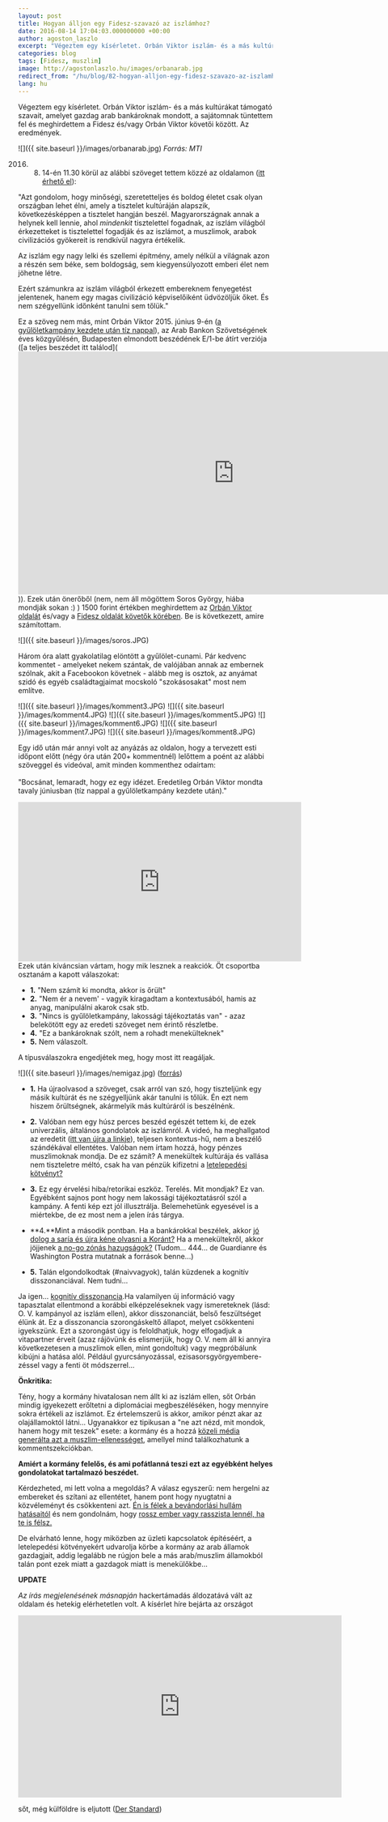 ```yaml
---
layout: post
title: Hogyan álljon egy Fidesz-szavazó az iszlámhoz?
date: 2016-08-14 17:04:03.000000000 +00:00
author: agoston_laszlo
excerpt: "Végeztem egy kísérletet. Orbán Viktor iszlám- és a más kultúrákat támogató szavait, amelyet gazdag arab bankároknak mondott, a sajátomnak tüntettem fel és meghirdettem a Fidesz és/vagy Orbán Viktor követői között."
categories: blog
tags: [Fidesz, muszlim]
image: http://agostonlaszlo.hu/images/orbanarab.jpg
redirect_from: "/hu/blog/82-hogyan-alljon-egy-fidesz-szavazo-az-iszlamhoz"
lang: hu
---
```

Végeztem egy kísérletet. Orbán Viktor iszlám- és a más kultúrákat támogató szavait, amelyet gazdag arab bankároknak mondott, a sajátomnak tüntettem fel és meghirdettem a Fidesz és/vagy Orbán Viktor követői között. Az eredmények.

![]({{ site.baseurl }}/images/orbanarab.jpg)
_Forrás: MTI_


2016. 08. 14-én 11.30 körül az alábbi szöveget tettem közzé az oldalamon ([itt érhető el](https://www.facebook.com/agostonlaszloartist/posts/893322780771821")):

"Azt gondolom, hogy minőségi, szeretetteljes és boldog életet csak olyan országban lehet élni, amely a tisztelet kultúráján alapszik, következésképpen a tisztelet hangján beszél. Magyarországnak annak a helynek kell lennie, ahol _mindenkit_ tisztelettel fogadnak, az iszlám világból érkezetteket is tisztelettel fogadják és az iszlámot, a muszlimok, arabok civilizációs gyökereit is rendkívül nagyra értékelik.

Az iszlám egy nagy lelki és szellemi építmény, amely nélkül a világnak azon a részén sem béke, sem boldogság, sem kiegyensúlyozott emberi élet nem jöhetne létre.

Ezért számunkra az iszlám világból érkezett embereknem fenyegetést jelentenek, hanem egy magas civilizáció képviselőiként üdvözöljük őket. És nem szégyellünk időnként tanulni sem tőlük."

Ez a szöveg nem más, mint Orbán Viktor 2015. június 9-én ([a gyűlöletkampány kezdete után tíz nappal](http://index.hu/belfold/2015/06/02/teljes_fordulatszamra_kapcsolt_a_kormany_menekultellenes_kampanya/)), az Arab Bankon Szövetségének éves közgyűlésén, Budapesten elmondott beszédének E/1-be átírt verziója ([a teljes beszédet itt találod](<iframe width="854" height="480" src="https://www.youtube.com/embed/nLlXC9hfvDs" frameborder="0" allowfullscreen></iframe>)). Ezek után önerőből (nem, nem áll mögöttem Soros György, hiába mondják sokan :) ) 1500 forint értékben meghirdettem az [Orbán Viktor oldalát](https://www.facebook.com/orbanviktor/) és/vagy a [Fidesz oldalát követők körében](https://www.facebook.com/FideszHU). Be is következett, amire számítottam.

![]({{ site.baseurl }}/images/soros.JPG)

Három óra alatt gyakolatilag elöntött a gyűlölet-cunami. Pár kedvenc kommentet - amelyeket nekem szántak, de valójában annak az embernek szólnak, akit a Facebookon követnek - alább meg is osztok, az anyámat szidó és egyéb családtagjaimat mocskoló "szokásosakat" most nem említve.

![]({{ site.baseurl }}/images/komment3.JPG)
![]({{ site.baseurl }}/images/komment4.JPG)
![]({{ site.baseurl }}/images/komment5.JPG)
![]({{ site.baseurl }}/images/komment6.JPG)
![]({{ site.baseurl }}/images/komment7.JPG)
![]({{ site.baseurl }}/images/komment8.JPG)


Egy idő után már annyi volt az anyázás az oldalon, hogy a tervezett esti időpont előtt (négy óra után 200+ kommentnél) lelőttem a poént az alábbi szöveggel és videóval, amit minden kommenthez odaírtam:<br /><br />"Bocsánat, lemaradt, hogy ez egy idézet. Eredetileg Orbán Viktor mondta tavaly júniusban (tíz nappal a gyűlöletkampány kezdete után)."

<iframe src="https://www.facebook.com/plugins/video.php?href=https%3A%2F%2Fwww.facebook.com%2Fagostonlaszloartist%2Fvideos%2F893320557438710%2F&show_text=0&width=560" width="560" height="315" style="border:none;overflow:hidden" scrolling="no" frameborder="0" allowTransparency="true" allowFullScreen="true"></iframe>
Ezek után kíváncsian vártam, hogy mik lesznek a reakciók. Öt csoportba osztanám a kapott válaszokat:

- **1.** "Nem számít ki mondta, akkor is őrült"
- **2.** "Nem ér a nevem' - vagyik kiragadtam a kontextusából, hamis az anyag, manipulálni akarok csak stb.
- **3.** "Nincs is gyűlöletkampány, lakossági tájékoztatás van" - azaz belekötött egy az eredeti szöveget nem érintő részletbe.
- **4.** "Ez a bankároknak szólt, nem a rohadt menekülteknek"
- **5.** Nem válaszolt.

A típusválaszokra engedjétek meg, hogy most itt reagáljak.

![]({{ site.baseurl }}/images/nemigaz.jpg)
([forrás](https://www.facebook.com/magyarinfo/photos/a.10150201675448467.330467.85568463466/10154313478633467/?type=3&amp;theater))

- **1.** Ha újraolvasod a szöveget, csak arról van szó, hogy tiszteljünk egy másik kultúrát és ne szégyelljünk akár tanulni is tőlük. Én ezt nem hiszem őrültségnek, akármelyik más kultúráról is beszélnénk.

- **2.** Valóban nem egy húsz perces beszéd egészét tettem ki, de ezek univerzális, általános gondolatok az iszlámról. A videó, ha meghallgatod az eredetit ([itt van újra a linkje](https://www.youtube.com/embed/nLlXC9hfvDs)), teljesen kontextus-hű, nem a beszélő szándékával ellentétes. Valóban nem írtam hozzá, hogy pénzes muszlimoknak mondja. De ez számít? A menekültek kultúrája és vallása nem tiszteletre méltó, csak ha van pénzük kifizetni a [letelepedési kötvényt?](https://blog.atlatszo.hu/2015/06/letelepedesi-kotveny-a-jo-bevandorlok-penzt-hoznak-az-offshore-konyhara/)

- **3.** Ez egy érvelési hiba/retorikai eszköz. Terelés. Mit mondjak? Ez van. Egyébként sajnos pont hogy nem lakossági tájékoztatásról szól a kampány. A fenti kép ezt jól illusztrálja. Belemehetünk egyesével is a miértekbe, de ez most nem a jelen írás tárgya.

- **4.**Mint a második pontban. Ha a bankárokkal beszélek, akkor [jó dolog a saría és újra kéne olvasni a Koránt?](https://www.facebook.com/agostonlaszloartist/videos/890592781044821/) Ha a menekültekről, akkor jöjjenek [a no-go zónás hazugságok?](http://444.hu/2016/04/02/a-vilagsajto-cimlapjain-a-magyar-kormany-900-europai-no-go-zonaja) (Tudom... 444... de Guardianre és Washington Postra mutatnak a források benne...)

- **5.** Talán elgondolkodtak (#naivvagyok), talán küzdenek a kognitív disszonanciával. Nem tudni...

Ja igen... [kognitív disszonancia](https://hu.wikipedia.org/wiki/Kognit%C3%ADv_disszonancia).Ha valamilyen új információ vagy tapasztalat ellentmond a korábbi elképzeléseknek vagy ismereteknek (lásd: O. V. kampányol az iszlám ellen), akkor disszonanciát, belső feszültséget élünk át. Ez a disszonancia szorongáskeltő állapot, melyet csökkenteni igyekszünk. Ezt a szorongást úgy is feloldhatjuk, hogy elfogadjuk a vitapartner érveit (azaz rájövünk és elismerjük, hogy O. V. nem áll ki annyira következetesen a muszlimok ellen, mint gondoltuk) vagy megpróbálunk kibújni a hatása alól. Például gyurcsányozással, ezisasorsgyörgyembere-zéssel vagy a fenti öt módszerrel...

**Önkritika:**

Tény, hogy a kormány hivatalosan nem állt ki az iszlám ellen, sőt Orbán mindig igyekezett erőltetni a diplomáciai megbeszéléséken, hogy mennyire sokra értékeli az iszlámot. Ez értelemszerű is akkor, amikor pénzt akar az olajállamoktól látni... Ugyanakkor ez tipikusan a "ne azt nézd, mit mondok, hanem hogy mit teszek" esete: a kormány és a hozzá [közeli média generálta azt a muszlim-ellenességet](http://444.hu/2015/09/08/neten-terjedo-kamufotoval-kelt-felelmet-az-allami-teve-es-az-udvari-napilap/), amellyel mind találkozhatunk a kommentszekciókban.

**Amiért a kormány felelős, és ami pofátlanná teszi ezt az egyébként helyes gondolatokat tartalmazó beszédet.**

Kérdezheted, mi lett volna a megoldás? A válasz egyszerű: nem hergelni az embereket és szítani az ellentétet, hanem pont hogy nyugtatni a közvéleményt és csökkenteni azt. [Én is félek a bevándorlási hullám hatásaitól](http://agostonlaszlo.hu/hu/blog/70-nem-vagyok-hulye-attol-meg-hogy-nem-kiabalok) és nem gondolnám, hogy [rossz ember vagy rasszista lennél, ha te is félsz.](http://agostonlaszlo.hu/hu/blog/73-meg-jobban-osszezavarlak-nem-vagy-rasszista-ha-felsz)

De elvárható lenne, hogy miközben az üzleti kapcsolatok építéséért, a letelepedési kötvényekért udvarolja körbe a kormány az arab államok gazdagjait, addig legalább ne rúgjon bele a más arab/muszlim államokból talán pont ezek miatt a gazdagok miatt is menekülőkbe...

**UPDATE**

*Az írás megjelenésének másnapján* hackertámadás áldozatává vált az oldalam és hetekig elérhetetlen volt. 
A kísérlet híre bejárta az országot

<iframe src="https://player.vimeo.com/video/190270883" width="640" height="360" frameborder="0" webkitallowfullscreen mozallowfullscreen allowfullscreen></iframe>

sőt, még külföldre is eljutott ([Der Standard](http://derstandard.at/2000043881955/Orban-Der-Islam-ist-in-Ungarn-willkommen))

